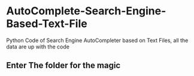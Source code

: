 # AutoComplete-Search-Engine-Based-Text-File
Python Code of Search Engine AutoCompleter based on Text Files, all the data are up with the code

## Enter The folder for the magic
